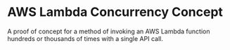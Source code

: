 # AWS Lambda Concurrency Concept

A proof of concept for a method of invoking an AWS Lambda function hundreds or thousands of times with a single API call.
